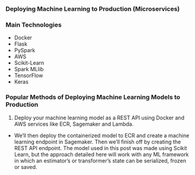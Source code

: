 ### Deploying Machine Learning to Production (Microservices)


### Main Technologies
- Docker
- Flask
- PySpark
- AWS
- Scikit-Learn
- Spark MLlib
- TensorFlow
- Keras



### Popular Methods of Deploying Machine Learning Models to Production

1. Deploy your machine learning model as a REST API using Docker and AWS services like ECR, Sagemaker and Lambda.
- We’ll then deploy the containerized model to ECR and create a machine learning endpoint in Sagemaker. Then we’ll finish off by creating the REST API endpoint. The model used in this post was made using Scikit Learn, but the approach detailed here will work with any ML framework in which an estimator’s or transformer’s state can be serialized, frozen or saved.
  
